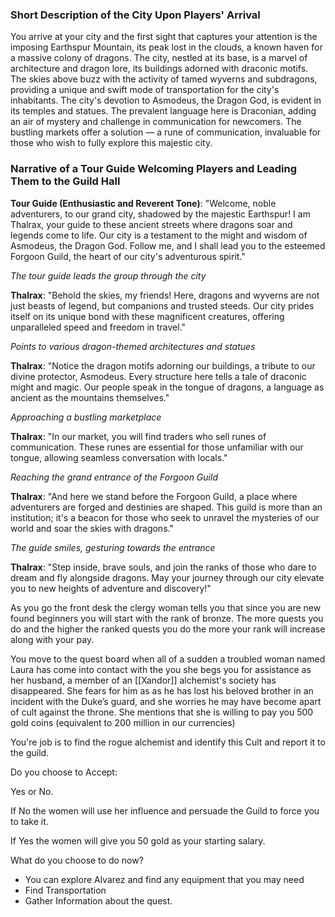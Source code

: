 ### Short Description of the City Upon Players' Arrival

You arrive at your city and the first sight that captures your attention is the imposing Earthspur Mountain, its peak lost in the clouds, a known haven for a massive colony of dragons. The city, nestled at its base, is a marvel of architecture and dragon lore, its buildings adorned with draconic motifs. The skies above buzz with the activity of tamed wyverns and subdragons, providing a unique and swift mode of transportation for the city's inhabitants. The city's devotion to Asmodeus, the Dragon God, is evident in its temples and statues. The prevalent language here is Draconian, adding an air of mystery and challenge in communication for newcomers. The bustling markets offer a solution — a rune of communication, invaluable for those who wish to fully explore this majestic city.

### Narrative of a Tour Guide Welcoming Players and Leading Them to the Guild Hall

**Tour Guide (Enthusiastic and Reverent Tone)**: "Welcome, noble adventurers, to our grand city, shadowed by the majestic Earthspur! I am Thalrax, your guide to these ancient streets where dragons soar and legends come to life. Our city is a testament to the might and wisdom of Asmodeus, the Dragon God. Follow me, and I shall lead you to the esteemed Forgoon Guild, the heart of our city's adventurous spirit."

*The tour guide leads the group through the city*

**Thalrax**: "Behold the skies, my friends! Here, dragons and wyverns are not just beasts of legend, but companions and trusted steeds. Our city prides itself on its unique bond with these magnificent creatures, offering unparalleled speed and freedom in travel."

*Points to various dragon-themed architectures and statues*

**Thalrax**: "Notice the dragon motifs adorning our buildings, a tribute to our divine protector, Asmodeus. Every structure here tells a tale of draconic might and magic. Our people speak in the tongue of dragons, a language as ancient as the mountains themselves."

*Approaching a bustling marketplace*

**Thalrax**: "In our market, you will find traders who sell runes of communication. These runes are essential for those unfamiliar with our tongue, allowing seamless conversation with locals."

*Reaching the grand entrance of the Forgoon Guild*

**Thalrax**: "And here we stand before the Forgoon Guild, a place where adventurers are forged and destinies are shaped. This guild is more than an institution; it's a beacon for those who seek to unravel the mysteries of our world and soar the skies with dragons."

*The guide smiles, gesturing towards the entrance*

**Thalrax**: "Step inside, brave souls, and join the ranks of those who dare to dream and fly alongside dragons. May your journey through our city elevate you to new heights of adventure and discovery!"

As you go the front desk  the clergy woman tells you that since you are new found beginners you will start with the rank of bronze. The more quests you do and the higher the ranked quests you do the more your rank will increase along with your pay.

You move to the quest board when all of a sudden a troubled woman named Laura has come into contact with the you she begs you for assistance as her husband, a member of an [[Xandor]] alchemist's society has disappeared. She fears for him as as he has lost his beloved brother in an incident with the Duke’s guard, and she worries he may have become apart of cult against the throne. She mentions that she is willing to pay you 500 gold coins (equivalent to 200 million in our currencies)

You're job is to find the rogue alchemist and identify this Cult and report it to the guild.

Do you choose to Accept:

Yes or No.

If No the women will use her influence and persuade the Guild to force you to take it.

If Yes the women will give you 50 gold as your starting salary.

What do you choose to do now?
- You can explore Alvarez and find any equipment that you may need 
-  Find Transportation
- Gather Information about the quest.